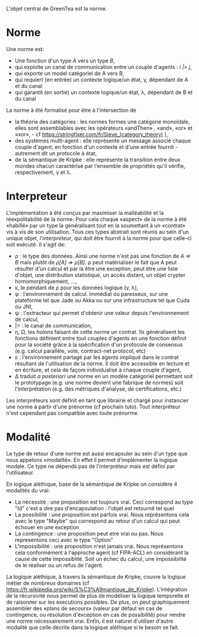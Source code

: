  L'objet central de GreenTea est la norme.



# Norme

Une norme est:

- Une fonction d'un type *A* vers un type *B*,
- qui exploite un canal de communication entre un couple d'agents : *i |> j*,
- qui exporte un model catégoriel de A vers B,
- qui requiert (en entrée) un contexte logique/un état, γ, dépendant de A et du canal 
- qui garantit (en sortie) un contexte logique/un état, λ, dépendant de B et du canal 

La norme à été formalisé pour être à l'intersection de

- la théorie des catégories : les normes formes une catégorie monoidale, elles sont assemblables avec les opérateurs «andThen» , «and», «or» et «xor», - cf https://stringfixer.com/fr/Sieve_(category_theory) ), 
- des systèmes multi-agent : elle représente un message associé chaque couple d'agent, en fonction d'un contexte et d'une entrée fournit - autrement dit un protocole à état,
- de la sémantique de Kripke : elle représente la transition entre deux mondes chacun  caractérisé par l'ensemble de propriétés qu'il vérifie, respectivement, γ et λ. 

# Interpreteur

L'implémentation à été conçus par maximiser la malléabilité et la réexpolitabilité de la norme. Pour cela chaque «aspect» de la norme à été «habillé» par un type la généralisant tout en la soumettant à un «contrat» vis à vis de son utilisation. Tous ces types abstrait sont réunis au sein d'un unique objet, *l'interpréteur*, qui doit être fournit à la norme pour que celle-ci soit exécuté. Il s'agit de:

- ρ : le type des données. Ainsi une norme n'est pas une fonction de *A => B* mais plutôt de *ρ[A] => ρ[B]*. ρ peut matérialiser le fait que A peut résulter d'un calcul et par là être une exception, peut être une liste d'objet, une distribution statistique, un accès distant, un objet crypter homomorphiquement,  …,
- κ, le pendant de ρ pour les données logique (γ, λ),
- φ : l'environnement de calcul. Immédiat ou paresseux, sur une plateforme tel que Jade ou Akka ou sur une infrastructure tel que Cuda ou JNI,
- ψ : l'extracteur qui permet d'obtenir une valeur depuis l'environnement de calcul,
- |> : le canal de communication,
- η, Ω, les *holons* faisant de cette norme un contrat. Ils généralisent les fonctions définient entre tout couples d'agents en une fonction définit pour la société grâce à la spécification d'un protocole de consensus (e.g. calcul parallèle, vote, contract-net protocol, etc)
- ε : l'environnement partagé par les agents impliqué dans le contrat résultant de l'utilisation de la norme. Il doit être accessible en lecture et en écriture, et cela de façom individualisé à chaque couple d'agent,
- Δ traduit *a posteriori* une norme en un modèle catégoriel permettant soit le prototypage (e.g. une norme devient une fabrique de normes) soit l'interprétation (e.g. des métriques d'analyse, de certifications, etc.)

Les interpréteurs sont définit en tant que librairie et chargé pour instancier une norme à partir d'une prénorme (cf prochain tuto). Tout interpréteur n'est cependant pas compatible avec toute prénorme.

# Modalité

Le type de retour d'une norme est aussi encapsuler au sein d'un type que nous appelons «modalité». En effet il permet d'implémenter la logique modale. Ce type ne dépends pas de l'interpréteur mais est défini par l'utilisateur.

En logique aléthique, base de la sémantique de Kripke on considère 4 modalités du vrai:
- La nécessité : une proposition est toujours vrai. Ceci correspond au type "Id" c'est a dire pas d'encapsulation : l'objet est retourné tel quel
- La possibilité : une proposition est parfois vrai. Nous représentons cela avec le type "Maybe" qui correspond au retour d'un calcul qui peut échouer en une exception
- La contingence : une proposition peut etre vrai ou pas. Nous representons ceci avec le type "Option"
- L'impossibilité : une proposition n'est jamais vrai. Nous représentons cela conformément à l'approche agent (cf FIPA-ACL) en considérant la cause de cette impossiblité. Soit un échec du calcul, une impossibilité de le réaliser ou un refus de l'agent.

La logique aléthique, à travers la sémantique de Kripke, couvre la logique métier de nombreux domaines (cf https://fr.wikipedia.org/wiki/S%C3%A9mantique_de_Kripke). L'intégration de la récursivité nous permet de plus de modéliser la logique temporelle et de raisonner sur les executions possibles. De plus, on peut graphiquement assembler des «plans de secours» (valeur par défaut en cas de contingence, ou résolution d'exception en cas de possibilité) pour rendre une norme nécessairement vrai. Enfin, il est naturel d'utiliser d'autre modalité que celle décrite dans la logique aléthique si le besoin se fait.